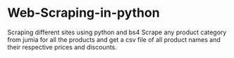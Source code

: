 # Web-Scraping-in-python
Scraping different sites using python and bs4 
Scrape any product category from jumia for all the products and get a csv file of all product names and their respective prices and discounts.
